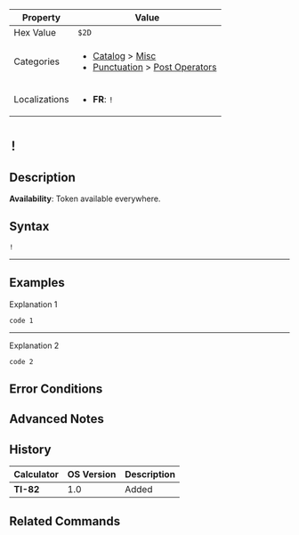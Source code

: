 | Property      | Value |
|---------------|-------|
| Hex Value     | `$2D`|
| Categories    | <ul><li>[Catalog](<../categories/Catalog.md>) > [Misc](<../categories/Catalog.md#Misc>)</li><li>[Punctuation](<../categories/Punctuation.md>) > [Post Operators](<../categories/Punctuation.md#Post Operators>)</li></ul> |
| Localizations | <ul><li><b>FR</b>: `!`</li></ul> |

# `!`

## Description



<b>Availability</b>: Token available everywhere.

## Syntax
`!`

<hr>

## Examples

Explanation 1
```ti-basic
code 1
```
---
Explanation 2
```ti-basic
code 2
```

## Error Conditions


## Advanced Notes


## History
| Calculator | OS Version | Description |
|------------|------------|-------------|
| <b>TI-82</b> | 1.0 | Added |

## Related Commands

